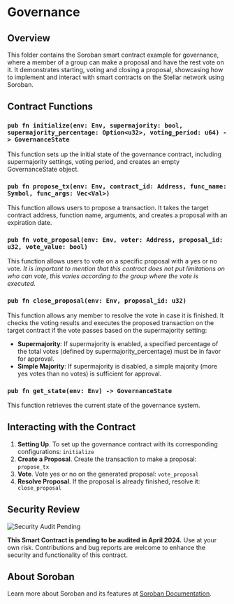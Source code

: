 # Governance

## Overview

This folder contains the Soroban smart contract example for governance, where a member of a group can make a proposal and have the rest vote on it. It demonstrates starting, voting and closing a proposal, showcasing how to implement and interact with smart contracts on the Stellar network using Soroban.

## Contract Functions

### `pub fn initialize(env: Env, supermajority: bool, supermajority_percentage: Option<u32>, voting_period: u64) -> GovernanceState` 

 This function sets up the initial state of the governance contract, including supermajority settings, voting period, and creates an empty GovernanceState object.

### `pub fn propose_tx(env: Env, contract_id: Address, func_name: Symbol, func_args: Vec<Val>)`

This function allows users to propose a transaction. It takes the target contract address, function name, arguments, and creates a proposal with an expiration date. 

### `pub fn vote_proposal(env: Env, voter: Address, proposal_id: u32, vote_value: bool)`

This function allows users to vote on a specific proposal with a yes or no vote. 
_It is important to mention that this contract does not put limitations on who can vote, this varies according to the group where the vote is executed._

### `pub fn close_proposal(env: Env, proposal_id: u32)`

This function allows any member to resolve the vote in case it is finished. It checks the voting results and executes the proposed transaction on the target contract if the vote passes based on the supermajority setting:
- **Supermajority**: If supermajority is enabled, a specified percentage of the total votes (defined by supermajority_percentage) must be in favor for approval.
- **Simple Majority**: If supermajority is disabled, a simple majority (more yes votes than no votes) is sufficient for approval.

### `pub fn get_state(env: Env) -> GovernanceState`

This function retrieves the current state of the governance system.

## Interacting with the Contract

1. **Setting Up**. To set up the governance contract with its corresponding configurations: `initialize`
2. **Create a Proposal**. Create the transaction to make a proposal: `propose_tx`
3. **Vote**. Vote yes or no on the generated proposal: `vote_proposal`
4. **Resolve Proposal**. If the proposal is already finished, resolve it: ` close_proposal`


## Security Review

![Security Audit Pending](https://example.com/security-audit-pending-banner.png)

**This Smart Contract is pending to be audited in April 2024.** Use at your own risk. Contributions and bug reports are welcome to enhance the security and functionality of this contract.

## About Soroban

Learn more about Soroban and its features at [Soroban Documentation](https://soroban.stellar.org/docs/).
